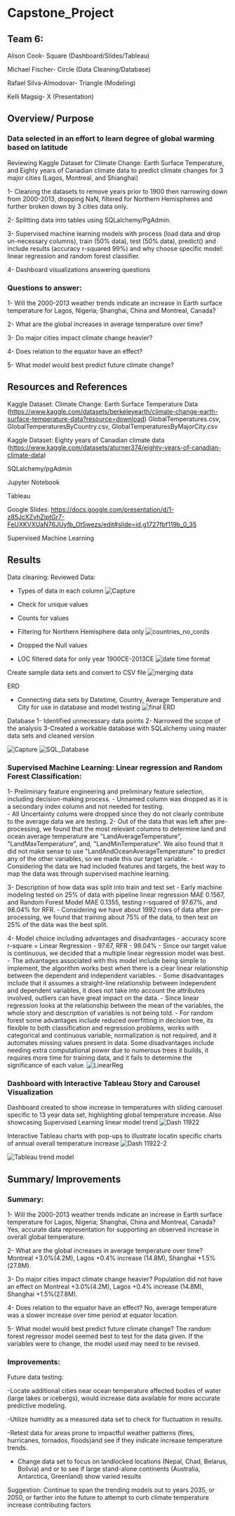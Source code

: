 # Capstone_Project

## Team 6:
Alison Cook- Square (Dashboard/Slides/Tableau)

Michael Fischer- Circle (Data Cleaning/Database)

Rafael Silva-Almodovar- Triangle (Modeling)

Kelli Magsig- X (Presentation)


## Overview/ Purpose
### Data selected in an effort to learn degree of global warming based on latitude 

Reviewing Kaggle Dataset for Climate Change: Earth Surface Temperature, and Eighty years of Canadian climate data to predict climate changes for 3 major cities (Lagos, Montreal, and Shianghai)

1- Cleaning the datasets to remove years prior to 1900 then narrowing down from 2000-2013, dropping NaN, filtered for Northern Hemispheres and further broken down by 3 cities data only.

2- Splitting data into tables using SQLalchemy/PgAdmin.

3- Supervised machine learning models with process (load data and drop un-necessary columns), train (50% data), test (50% data), predict() and include results (accuracy r-squared 99%) and why choose specific model: linear regression and random forest classifier. 

4- Dashboard visualizations answering questions


### Questions to answer:

1- Will the 2000-2013 weather trends indicate an increase in Earth surface temperature for Lagos, Nigeria; Shanghai, China and Montreal, Canada?

2- What are the global increases in average temperature over time?

3- Do major cities impact climate change heavier?

4- Does relation to the equator have an effect?

5- What model would best predict future climate change? 


## Resources and References
Kaggle Dataset: Climate Change: Earth Surface Temperature Data (https://www.kaggle.com/datasets/berkeleyearth/climate-change-earth-surface-temperature-data?resource=download)
GlobalTemperatures.csv, GlobalTemperaturesByCountry.csv, GlobalTemperaturesByMajorCity.csv

Kaggle Dataset: Eighty years of Canadian climate data (https://www.kaggle.com/datasets/aturner374/eighty-years-of-canadian-climate-data)

SQLalchemy/pgAdmin

Jupyter Notebook

Tableau

Google Slides: https://docs.google.com/presentation/d/1-z85JcXZvhZiptGr7-FeUXKVXUaN76JUyfb_Ot5wezs/edit#slide=id.g1727fbf119b_0_35

Supervised Machine Learning


## Results
Data cleaning: 
Reviewed Data:
- Types of data in each column
![Capture](https://user-images.githubusercontent.com/106544424/201540347-870c9177-50f4-43d4-9bdb-0e30c17f8899.PNG)

- Check for unique values
- Counts for values
- Filtering for Northern Hemisphere data only
![countries_no_cords](https://user-images.githubusercontent.com/106544424/201540392-c40002e7-0a35-4de8-875d-683396cdfada.PNG)

- Dropped the Null values
- LOC filtered data for only year 1900CE-2013CE
![date time format](https://user-images.githubusercontent.com/106544424/201540332-c48322c0-8445-459a-9612-fbb436fca115.PNG)

Create sample data sets and convert to CSV file
![merging data](https://user-images.githubusercontent.com/106544424/201540335-64b435db-4662-4ea3-8418-6154438f2b59.PNG)


ERD
- Connecting data sets by Datetime, Country, Average Temperature and City for use in database and model testing
![final ERD](https://user-images.githubusercontent.com/106544424/201540239-6b50e348-8fff-44fe-a45c-b18d2b195a5c.png)

Database
1- Identified unnecessary data points
2- Narrowed the scope of the analysis
3-Created a workable database with SQLalchemy using master data sets and cleaned version

![Capture](https://user-images.githubusercontent.com/106544424/199624661-3b35a639-209a-484e-a04d-b8ac86e493a5.PNG)
![SQL_Database](https://user-images.githubusercontent.com/106544424/202060493-d320a47b-6b49-4f79-a21a-d796d945686e.png)


### Supervised Machine Learning: Linear regression and Random Forest Classification:

1- Preliminary feature engineering and preliminary feature selection, including decision-making process.
	- Unnamed column was dropped as it is a secondary index column and not needed for testing. 	
		- All Uncertainty colums were dropped since they do not clearly contribute to the average data we are testing.
2- Out of the data that was left after pre-processing, we found that the most relevant columns to determine land and ocean average temperature are "LandAverageTemperature", "LandMaxTemperature", and, "LandMinTemperature". We also found that it did not make sense to use "LandAndOceanAverageTemperature" to predict any of the other variables, so we made this our target variable. 
	- Considering the data we had included features and targets, the best way to map the data was through supervised machine learning.
	
3- Description of how data was split into train and test set
	- Early machine modeling tested on 25% of data with pipeline linear regression MAE 0.1567, and Random Forest Model MAE 0.1355, testing r-squared of 97.67%, and 98.04% for RFR.
	- Considering we have about 1992 rows of data after pre-processing, we found that training about 75% of the data, to then test on 25% of the data was the best split.

4- Model choice including advantages and disadvantages
	- accuracy score r-square = Linear Regression - 97.67, RFR - 98.04%
	- Since our target value is continuous, we decided that a multiple linear regression model was best. 
	- The advantages associated with this model include being simple to implement, the algorithm works best when there is a clear linear relationship between the dependent and independent variables. 
	- Some disadvantages include that it assumes a straight-line relationship between independent and dependent variables, it does not take into account the attributes involved, outliers can have great impact on the data.
	- Since linear regression looks at the relationship between the mean of the variables, the whole story and description of variables is not being told. 
	- For random forest some advantages include reduced overfitting in decision tree, its flexible to both classification and regression problems, works with categorical and continuous variable, normalization is not required, and it automates missing values present in data. Some disadvantages include needing extra computational power due to numerous trees it builds, it requires more time for training data, and it fails to determine the significance of each value.
![LinearReg](https://user-images.githubusercontent.com/106544424/201238944-977cc328-b8b6-4600-bde5-0b8667d9d9a8.png)
 

### Dashboard with Interactive Tableau Story and Carousel Visualization
Dashboard created to show increase in temperatures with sliding carousel specific to 13 year data set, highlighting global temperature increase. Also showcasing Supervised Learning linear model trend
![Dash 11922](https://user-images.githubusercontent.com/106544424/201239187-a84e16a8-313d-4ae4-bc2a-02d71fbbe769.png)

Interactive Tableau charts with pop-ups to illustrate locatin specific charts of annual overall temperature increase
![Dash 11922-2](https://user-images.githubusercontent.com/106544424/201239201-8d2d825c-c440-48b7-b9d7-0d9d76b92f91.png)
	
![Tableau trend model](https://user-images.githubusercontent.com/106544424/199624753-4d85f91b-fbde-4911-a330-3345f1383798.png)


## Summary/ Improvements
### Summary:
1- Will the 2000-2013 weather trends indicate an increase in Earth surface temperature for Lagos, Nigeria; Shanghai, China and Montreal, Canada? Yes, accurate data representation for supporting an observed increase in overall global temperature.

2- What are the global increases in average temperature over time? Montreal +3.0%(4.2M), Lagos +0.4% increase (14.8M), Shanghai +1.5%(27.8M). 

3- Do major cities impact climate change heavier? Population did not have an effect on Montreal +3.0%(4.2M), Lagos +0.4% increase (14.8M), Shanghai +1.5%(27.8M). 

4- Does relation to the equator have an effect? No, average temperature was a slower increase over time period at equator location. 

5- What model would best predict future climate change? The random forest regressor model seemed best to test for the data given. If the variables were to change, the model used may need to be revised. 

### Improvements:
Future data testing:

-Locate additional cities near ocean temperature affected bodies of water (large lakes or icebergs), would increase data available for more accurate predictive modeling.

-Utilize humidity as a measured data set to check for fluctuation in results.

-Retest data for areas prone to impactful weather patterns (fires, hurricanes, tornados, floods)and see if they indicate increase temperature trends.

- Change data set to focus on landlocked locations (Nepal, Chad, Belarus, Bolivia) and or to see if large stand-alone continents (Australia, Antarctica, Greenland) show varied results

Suggestion: Continue to span the trending models out to years 2035, or 2050, or farther into the future to attempt to curb climate temperature increase contributing factors
